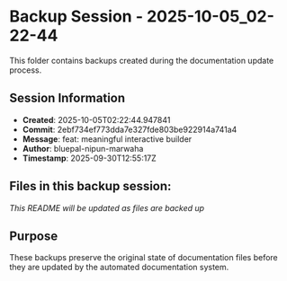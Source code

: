# Backup Session - 2025-10-05_02-22-44

This folder contains backups created during the documentation update process.

## Session Information
- **Created**: 2025-10-05T02:22:44.947841
- **Commit**: 2ebf734ef773dda7e327fde803be922914a741a4
- **Message**: feat: meaningful interactive builder
- **Author**: bluepal-nipun-marwaha
- **Timestamp**: 2025-09-30T12:55:17Z

## Files in this backup session:
*This README will be updated as files are backed up*

## Purpose
These backups preserve the original state of documentation files before they are updated by the automated documentation system.
